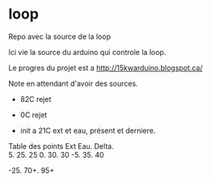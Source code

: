 loop
====

Repo avec la source de la loop

Ici vie la source du arduino qui controle la loop.

Le progres du projet est a http://15kwarduino.blogspot.ca/


Note en attendant d'avoir des sources.

- 82C rejet
- 0C rejet

- init a 21C ext et eau, présent et derniere.


Table des points 
Ext    Eau.   Delta.   
5.      25.    25
0.      30.    30
-5.     35.    40

-25.    70+.    95+

